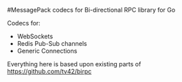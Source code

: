 #MessagePack codecs for Bi-directional RPC library for Go

Codecs for:
- WebSockets
- Redis Pub-Sub channels
- Generic Connections

Everything here is based upon existing parts of https://github.com/tv42/birpc

